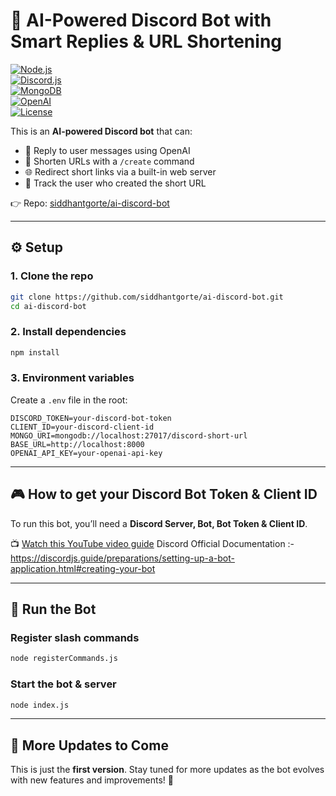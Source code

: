 # 🤖 AI-Powered Discord Bot with Smart Replies & URL Shortening  

[![Node.js](https://img.shields.io/badge/Node.js-18%2B-green?logo=node.js)](https://nodejs.org/)  
[![Discord.js](https://img.shields.io/badge/discord.js-v14-blue?logo=discord)](https://discord.js.org/)  
[![MongoDB](https://img.shields.io/badge/MongoDB-6.x-brightgreen?logo=mongodb)](https://www.mongodb.com/)  
[![OpenAI](https://img.shields.io/badge/OpenAI-GPT--4.1-orange?logo=openai)](https://openai.com/)  
[![License](https://img.shields.io/badge/License-MIT-lightgrey)](LICENSE)  

This is an **AI-powered Discord bot** that can:  
- 💬 Reply to user messages using OpenAI  
- 🔗 Shorten URLs with a `/create` command  
- 🌐 Redirect short links via a built-in web server  
- 👤 Track the user who created the short URL  

👉 Repo: [siddhantgorte/ai-discord-bot](https://github.com/siddhantgorte/ai-discord-bot)  

---

## ⚙️ Setup  

### 1. Clone the repo  
```bash
git clone https://github.com/siddhantgorte/ai-discord-bot.git
cd ai-discord-bot
```

### 2. Install dependencies  
```bash
npm install
```

### 3. Environment variables  
Create a `.env` file in the root:  

```
DISCORD_TOKEN=your-discord-bot-token
CLIENT_ID=your-discord-client-id
MONGO_URI=mongodb://localhost:27017/discord-short-url
BASE_URL=http://localhost:8000
OPENAI_API_KEY=your-openai-api-key
```

---

## 🎮 How to get your Discord Bot Token & Client ID  

To run this bot, you’ll need a **Discord Server, Bot, Bot Token & Client ID**.  

📺 [Watch this YouTube video guide](https://youtu.be/5UOMuTWrh6Q?si=dcUVBZ9Vh_LofPnz)
Discord Official Documentation :- https://discordjs.guide/preparations/setting-up-a-bot-application.html#creating-your-bot

---

## 🚀 Run the Bot  

### Register slash commands  
```bash
node registerCommands.js
```

### Start the bot & server  
```bash
node index.js
```

---

## 🔮 More Updates to Come  

This is just the **first version**. Stay tuned for more updates as the bot evolves with new features and improvements! 🚀